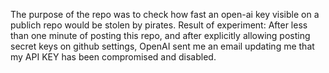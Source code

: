 The purpose of the repo was to check how fast an open-ai key visible on a publich repo would be stolen by pirates.
Result of experiment: After less than one minute of posting this repo, and after explicitly allowing posting secret keys on github settings,  OpenAI sent me an email updating me that my API KEY has been compromised and disabled.
